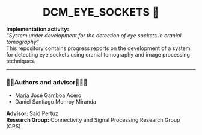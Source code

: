 <div align="center">

# DCM_EYE_SOCKETS 🩻

</div>

**Implementation activity:**  
*“System under development for the detection of eye sockets in cranial tomography”*  
This repository contains progress reports on the development of a system for detecting eye sockets using cranial tomography and image processing techniques.  

---

### 👩‍💻Authors and advisor👨🏻‍🏫
- Maria José Gamboa Acero  
- Daniel Santiago Monroy Miranda  

**Advisor:** Said Pertuz  
**Research Group:** Connectivity and Signal Processing Research Group (CPS)

